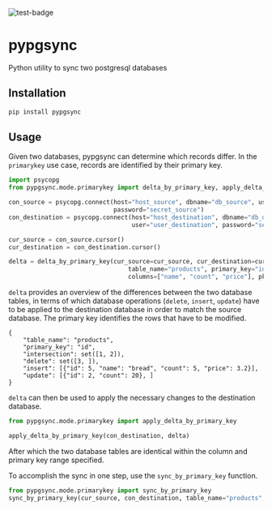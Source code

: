 ![test-badge](https://github.com/danielschweigert/pypgsync/actions/workflows/lint-and-test.yml/badge.svg)

[//]: # (![coverage-badge]&#40;https://raw.githubusercontent.com/danielschweigert/pypgsync/main/coverage-manual.svg&#41;)

# pypgsync
Python utility to sync two postgresql databases


## Installation

```bash
pip install pypgsync
```

## Usage
Given two databases, pypgsync can determine which records differ. In the `primarykey` use case, 
records are identified by their primary key.
```python
import psycopg
from pypgsync.mode.primarykey import delta_by_primary_key, apply_delta_by_primary_key

con_source = psycopg.connect(host="host_source", dbname="db_source", user="user_source", 
                             password="secret_source")
con_destination = psycopg.connect(host="host_destination", dbname="db_destination", 
                                  user="user_destination", password="secret_destination")

cur_source = con_source.cursor()
cur_destination = con_destination.cursor()

delta = delta_by_primary_key(cur_source=cur_source, cur_destination=cur_destination,
                                 table_name="products", primary_key="id",
                                 columns=["name", "count", "price"], pk_values=[1, 2, 3, 4, 5],)
```
`delta` provides an overview of the differences between the two database tables, in terms of which 
database operations (`delete`, `insert`, `update`) have to be applied to the destination database 
in order to match the source database. The primary key identifies the rows that have to be modified.
```console
{
    "table_name": "products",
    "primary_key": "id",
    "intersection": set([1, 2]),
    "delete": set([3, ]),
    "insert": [{"id": 5, "name": "bread", "count": 5, "price": 3.2}],
    "update": [{"id": 2, "count": 20}, ]
}
```
`delta` can then be used to apply the necessary changes to the destination database.
```python
from pypgsync.mode.primarykey import apply_delta_by_primary_key

apply_delta_by_primary_key(con_destination, delta)
```
After which the two database tables are identical within the column and primary key range specified.

To accomplish the sync in one step, use the `sync_by_primary_key` function.
```python
from pypgsync.mode.primarykey import sync_by_primary_key
sync_by_primary_key(cur_source, con_destination, table_name="products", primary_key="id")
```
